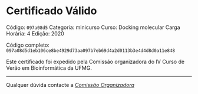 # Certificado Válido

Código: `097a08d5`
Categoria: minicurso
Curso: Docking molecular
Carga Horária: 4
Edição: 2020


Código completo: `097a08d5d1eb106ce8be4929d73aa097b7eb69d4a2d0113b3e4d4d8d0a11e848`


Este certificado foi expedido pela Comissão organizadora do IV Curso de Verão em Bioinformática da UFMG.

----

Qualquer dúvida contacte a [_Comissão Organizadora_](<mailto:cursobioinfoufmg@gmail.com$subject=[Certificados]>)


